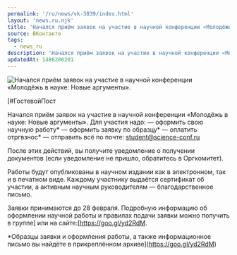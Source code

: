 ```yaml
---
permalink: '/ru/news/vk-3839/index.html'
layout: 'news.ru.njk'
title: 'Начался приём заявок на участие в научной конференции «Молодёжь в науке: Новые аргументы»'
source: ВКонтакте
tags:
  - news_ru
description: 'Начался приём заявок на участие в научной конференции «Молодёжь в науке: Новые аргументы».'
updatedAt: 1486206201
---
```

![Начался приём заявок на участие в научной конференции «Молодёжь в науке: Новые аргументы».](https://sun9-48.userapi.com/c637320/v637320501/31d3e/3CenLmXReXU.jpg)

[#ГостевойПост

Начался приём заявок на участие в научной конференции «Молодёжь в науке: Новые аргументы». Для участия надо:
— оформить свою научную работу*
— оформить заявку по образцу*
— оплатить отргвзнос*
— отправить всё по почте: student@science-conf.ru

После этих действий, вы получите уведомление о получении документов (если уведомление не пришло, обратитесь в Оргкомитет).

Работы будут опубликованы в научном издании как в электронном, так и в печатном виде. Каждому участнику выдаётся сертификат об участии, а активным научным руководителям — благодарственное письмо.

Заявки принимаются до 28 февраля.
Подробную информацию об оформлении научной работы и правилах подачи заявки можно получить в группе] или на сайте:[https://goo.gl/yd2RdM.

*Образцы заявки и оформления работы, а также информационное письмо вы найдёте в прикреплённом архиве](https://goo.gl/yd2RdM)

